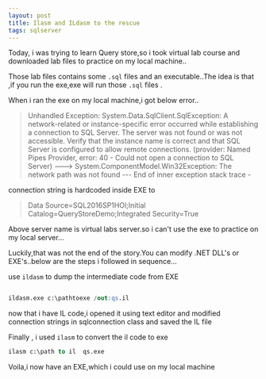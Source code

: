 ```yaml
---
layout: post
title: Ilasm and ILdasm to the rescue
tags: sqlserver
---
```



Today, i was trying to learn Query store,so i took virtual lab course  and downloaded  lab files to   practice on my local machine..

Those lab files contains some `.sql` files and an executable..The idea is that ,if you run the exe,exe will run those `.sql` files .

When i ran the exe on my local machine,i got below error..

>Unhandled Exception: System.Data.SqlClient.SqlException: A network-related or instance-specific error occurred while 
establishing a connection to SQL Server. The server was not found or was not accessible. 
Verify that the instance name is correct and that SQL Server is configured to allow remote connections. 
(provider: Named Pipes Provider, error: 40 - Could not open a connection to SQL Server) ---> 
System.ComponentModel.Win32Exception: The network path was not found
   --- End of inner exception stack trace -

 connection string is hardcoded inside EXE to 

>Data Source=SQL2016SP1HOl;Initial Catalog=QueryStoreDemo;Integrated Security=True

Above server name is virtual labs server.so i can't use the exe to practice on my local server...

Luckily,that was not the end of the story.You can modify .NET DLL's or EXE's..below are the steps i followed in sequence...

use  `ildasm` to dump the intermediate code from EXE

``` sql

ildasm.exe c:\pathtoexe /out:qs.il

```

now that i  have IL code,i opened it using text editor and modified connection strings in sqlconnection class and saved the IL file


Finally , i used `ilasm` to convert the il code to exe

``` sql
ilasm c:\path to il  qs.exe
```

Voila,i now have an EXE,which i could use on my local machine




